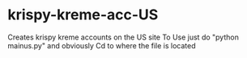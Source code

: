 # krispy-kreme-acc-US
Creates krispy kreme accounts on the US site 
To Use just do "python mainus.py" and obviously Cd to where the file is located
